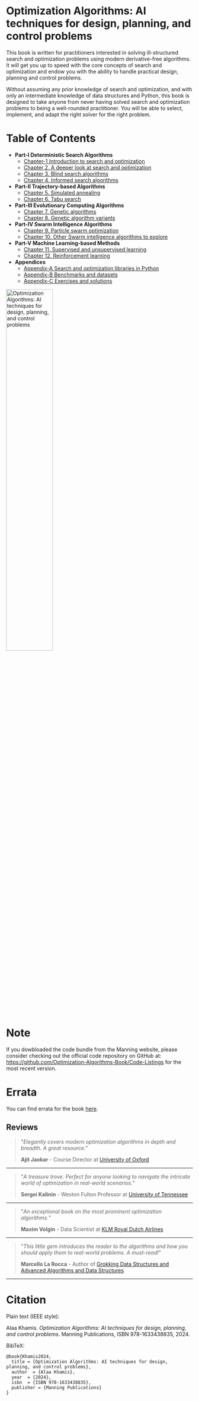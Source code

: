 # Optimization Algorithms: AI techniques for design, planning, and control problems

This book is written for practitioners interested in solving ill-structured search and optimization problems using modern derivative-free algorithms. It will get you up to speed with the core concepts of search and optimization and endow you with the ability to handle practical design, planning and control problems.

Without assuming any prior knowledge of search and optimization, and with only an intermediate knowledge of data structures and Python, this book is designed to take anyone from never having solved search and optimization problems to being a well-rounded practitioner. You will be able to select, implement, and adapt the right solver for the right problem.

# Table of Contents

* **Part-I Deterministic Search Algorithms**
  * [Chapter-1 Introduction to search and optimization](https://github.com/search-and-optimization/book/tree/main/Chapter%201)
  * [Chapter 2. A deeper look at search and optimization](https://github.com/search-and-optimization/book/tree/main/Chapter%202)
  * [Chapter 3. Blind search algorithms](https://github.com/search-and-optimization/book/tree/main/Chapter%203)
  * [Chapter 4. Informed search algorithms](https://github.com/search-and-optimization/book/tree/main/Chapter%204)
* **Part-II Trajectory-based Algorithms**
  * [Chapter 5. Simulated annealing](https://github.com/search-and-optimization/book/tree/main/Chapter%205)
  * [Chapter 6. Tabu search](https://github.com/search-and-optimization/book/tree/main/Chapter%206)
* **Part-III Evolutionary Computing Algorithms**
  * [Chapter 7. Genetic algorithms](https://github.com/search-and-optimization/book/tree/main/Chapter%207)
  * [Chapter 8. Genetic algorithm variants](https://github.com/search-and-optimization/book/tree/main/Chapter%208)
* **Part-IV Swarm Intelligence Algorithms**
  * [Chapter 9. Particle swarm optimization](https://github.com/search-and-optimization/book/tree/main/Chapter%209)
  * [Chapter 10. Other Swarm intelligence algorithms to explore](https://github.com/search-and-optimization/book/tree/main/Chapter%2010)
* **Part-V Machine Learning-based Methods**
  * [Chapter 11. Supervised and unsupervised learning](https://github.com/search-and-optimization/book/tree/main/Chapter%2011)
  * [Chapter 12. Reinforcement learning](https://github.com/search-and-optimization/book/tree/main/Chapter%2012)          
* **Appendices**
  * [Appendix-A Search and optimization libraries in Python](https://github.com/search-and-optimization/book/tree/main/Appendix%20A)
  * [Appendix-B Benchmarks and datasets](https://github.com/search-and-optimization/book/tree/main/Appendix%20B)
  * [Appendix-C Exercises and solutions](https://github.com/search-and-optimization/book/tree/main/Appendix%20C)

<a href="https://www.manning.com/books/optimization-algorithms">
<img src="images/Khamis.jpg" alt="Optimization Algorithms: AI techniques for design, planning, and control problems" width="50%"></a>

# Note

If you dowbloaded the code bundle from the Manning website, please consider checking out the official code repository on GitHub at: https://github.com/Optimization-Algorithms-Book/Code-Listings for the most recent version.

# Errata

You can find errata for the book [here](https://github.com/Optimization-Algorithms-Book/Code-Listings/blob/main/errata.md).

## Reviews

> "*Elegantly covers modern optimization algorithms in depth and breadth. A great resource.*"
>    
> **Ajit Jaokar** - Course Director at [University of Oxford](https://www.conted.ox.ac.uk/tutors/4164)

---

> "*A treasure trove. Perfect for anyone looking to navigate the intricate world of optimization in real-world scenarios.*"
>
> **Sergei Kalinin** - Weston Fulton Professor at [University of Tennessee](https://tickle.utk.edu/mse/faculty/sergei-kalinin/)

---

> "*An exceptional book on the most prominent optimization algorithms.*"
>
> **Maxim Volgin** - Data Scientist at [KLM Royal Dutch Airlines](https://nl.linkedin.com/in/maxvol)

---

> "*This little gem introduces the reader to the algorithms and how you should apply them to real-world problems. A must-read!*"
>
> **Marcello La Rocca** - Author of [Grokking Data Structures and Advanced Algorithms and Data Structures](https://github.com/mlarocca)

---

# Citation

Plain text (IEEE style):

Alaa Khamis. <i>Optimization Algorithms: AI techniques for design, planning, and control problems</i>. Manning Publications, ISBN 978-1633438835, 2024.

BibTeX:
```
@book{Khamis2024,
  title = {Optimization Algorithms: AI techniques for design, planning, and control problems},
  author  = {Alaa Khamis},
  year  = {2024},
  isbn  = {ISBN 978-1633438835},
  publisher = {Manning Publications}
}
```